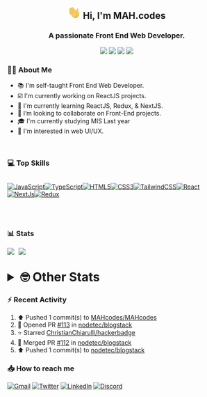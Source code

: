 <h2 align="center"><img src="./Hi.gif" width="30px" height="30px"> Hi, I'm MAH.codes</h2>

<h3 align="center">A passionate Front End Web Developer.</h3>

<div align="center">
  <a href="https://www.linux.org"><img src="https://img.shields.io/badge/OS-Linux-e06c75?style=for-the-badge&logoColor=7287fd&logo=linux&color=7287fd&labelColor=1E1E2E" /></a>
	<a href="https://archlinux.org"><img src="https://img.shields.io/badge/DISTRO-Arch-56b6c2?style=for-the-badge&logo=arch-linux&logoColor=7287fd&color=7287fd&labelColor=1E1E2E" /></a>
	<a href="https://dwm.suckless.org"><img src="https://img.shields.io/badge/WM-DWM-005577?style=for-the-badge&logo=dwm&color=7287fd&logoColor=7287fd&labelColor=1E1E2E" /></a>
	<a href="https://neovim.io"><img src="https://img.shields.io/badge/IDE-Neovim-98c379?style=for-the-badge&logo=neovim&color=7287fd&logoColor=7287fd&labelColor=1E1E2E" /></a>
</div>

### :man_technologist: About Me

- :books: I'm self-taught Front End Web Developer.
- :ballot_box_with_check: I'm currently working on ReactJS projects.
- :dart: I'm currently learning ReactJS, Redux, & NextJS.
- :eyes: I’m looking to collaborate on Front-End projects.
- :mortar_board: I'm currently studying MIS Last year
- :art: I'm interested in web UI/UX.

<br>

### :computer: Top Skills

<div style="display:flex;">

<a href="https://developer.mozilla.org/en-US/docs/Web/JavaScript" target="_blank" rel="noreferrer"><img
    src="https://raw.githubusercontent.com/danielcranney/readme-generator/main/public/icons/skills/javascript-colored.svg"
    width="36" height="36" alt="JavaScript" /></a><a href="https://www.typescriptlang.org/" target="_blank"
  rel="noreferrer"><img
    src="https://raw.githubusercontent.com/danielcranney/readme-generator/main/public/icons/skills/typescript-colored.svg"
    width="36" height="36" alt="TypeScript" /></a><a href="https://developer.mozilla.org/en-US/docs/Glossary/HTML5"
  target="_blank" rel="noreferrer"><img
    src="https://raw.githubusercontent.com/danielcranney/readme-generator/main/public/icons/skills/html5-colored.svg"
    width="36" height="36" alt="HTML5" /></a><a href="https://www.w3.org/TR/CSS/#css" target="_blank"
  rel="noreferrer"><img
    src="https://raw.githubusercontent.com/danielcranney/readme-generator/main/public/icons/skills/css3-colored.svg"
    width="36" height="36" alt="CSS3" /></a><a href="https://tailwindcss.com/" target="_blank" rel="noreferrer"><img
    src="https://raw.githubusercontent.com/danielcranney/readme-generator/main/public/icons/skills/tailwindcss-colored.svg"
    width="36" height="36" alt="TailwindCSS" /></a><a href="https://reactjs.org/" target="_blank" rel="noreferrer"><img
    src="https://raw.githubusercontent.com/danielcranney/readme-generator/main/public/icons/skills/react-colored.svg"
    width="36" height="36" alt="React" /></a><a href="https://nextjs.org/docs" target="_blank" rel="noreferrer"><img
    src="https://raw.githubusercontent.com/danielcranney/readme-generator/main/public/icons/skills/nextjs-colored.svg"
    width="36" height="36" alt="NextJs" /></a><a href="https://redux.js.org/" target="_blank" rel="noreferrer"><img
    src="https://raw.githubusercontent.com/danielcranney/readme-generator/main/public/icons/skills/redux-colored.svg"
    width="36" height="36" alt="Redux" /></a>

</div>

<br>
<br>

### :bar_chart: Stats

<img src="https://github-readme-stats.vercel.app/api?username=MAHcodes&show_icons=true&locale=en" width="49%" /><span style="display:inline-block;width:2%"></span><img src="https://github-readme-streak-stats.herokuapp.com/?user=MAHcodes&" width="49%" />

<br>

<details>
<summary style="font-size: 1.75rem; font-weight: bold;"><strong style="font-size: 1.75rem; font-weight: bold;"> 🤓 Other Stats </strong></summary>

<a href="https://www.github.com/mahcodes"><img src="https://komarev.com/ghpvc/?username=MAHcodes&style=for-the-badge" alt="MAHcodes github profile views" /></a>
<a href="https://wakatime.com/@44eeab2c-51f5-4574-a918-82e5b17d9c49"><img src="https://wakatime.com/badge/user/44eeab2c-51f5-4574-a918-82e5b17d9c49.svg?style=for-the-badge" alt="Total time coded since Jun 29 2022" /></a>

<!--START_SECTION:waka-->
![Lines of code](https://img.shields.io/badge/From%20Hello%20World%20I%27ve%20Written-925.4%20thousand%20lines%20of%20code-blue)

**🐱 My GitHub Data** 

> 📦 341.8 kB Used in GitHub's Storage 
 > 
> 🏆 465 Contributions in the Year 2023
 > 
> 💼 Opted to Hire
 > 
> 📜 31 Public Repositories 
 > 
> 🔑 8 Private Repositories 
 > 
**I'm a Night 🦉** 

```text
🌞 Morning                221 commits         ████░░░░░░░░░░░░░░░░░░░░░   14.29 % 
🌆 Daytime                329 commits         █████░░░░░░░░░░░░░░░░░░░░   21.28 % 
🌃 Evening                599 commits         ██████████░░░░░░░░░░░░░░░   38.75 % 
🌙 Night                  397 commits         ██████░░░░░░░░░░░░░░░░░░░   25.68 % 
```
📅 **I'm Most Productive on Monday** 

```text
Monday                   259 commits         ████░░░░░░░░░░░░░░░░░░░░░   16.75 % 
Tuesday                  216 commits         ███░░░░░░░░░░░░░░░░░░░░░░   13.97 % 
Wednesday                184 commits         ███░░░░░░░░░░░░░░░░░░░░░░   11.90 % 
Thursday                 188 commits         ███░░░░░░░░░░░░░░░░░░░░░░   12.16 % 
Friday                   223 commits         ████░░░░░░░░░░░░░░░░░░░░░   14.42 % 
Saturday                 235 commits         ████░░░░░░░░░░░░░░░░░░░░░   15.20 % 
Sunday                   241 commits         ████░░░░░░░░░░░░░░░░░░░░░   15.59 % 
```


📊 **This Week I Spent My Time On** 

```text
🕑︎ Time Zone: Asia/Beirut

💬 Programming Languages: 
TypeScript               9 hrs 50 mins       ███████████████████░░░░░░   76.71 % 
Lua                      42 mins             █░░░░░░░░░░░░░░░░░░░░░░░░   05.57 % 
CSS                      39 mins             █░░░░░░░░░░░░░░░░░░░░░░░░   05.13 % 
Go                       39 mins             █░░░░░░░░░░░░░░░░░░░░░░░░   05.12 % 
Markdown                 23 mins             █░░░░░░░░░░░░░░░░░░░░░░░░   03.06 % 

🔥 Editors: 
Neovim                   12 hrs 50 mins      █████████████████████████   100.00 % 

🐱‍💻 Projects: 
blogstack                10 hrs 16 mins      ████████████████████░░░░░   80.07 % 
dotfiles                 47 mins             ██░░░░░░░░░░░░░░░░░░░░░░░   06.11 % 
Unknown Project          42 mins             █░░░░░░░░░░░░░░░░░░░░░░░░   05.46 % 
lichess                  30 mins             █░░░░░░░░░░░░░░░░░░░░░░░░   03.92 % 
vimwiki                  23 mins             █░░░░░░░░░░░░░░░░░░░░░░░░   03.06 % 

💻 Operating System: 
Linux                    12 hrs 50 mins      █████████████████████████   100.00 % 
```

**I Mostly Code in JavaScript** 

```text
JavaScript               14 repos            ████████████░░░░░░░░░░░░░   46.67 % 
HTML                     3 repos             ██░░░░░░░░░░░░░░░░░░░░░░░   10.00 % 
TypeScript               3 repos             ██░░░░░░░░░░░░░░░░░░░░░░░   10.00 % 
CSS                      2 repos             ██░░░░░░░░░░░░░░░░░░░░░░░   06.67 % 
PHP                      2 repos             ██░░░░░░░░░░░░░░░░░░░░░░░   06.67 % 
```




 Last Updated on 24/02/2023 18:38:54 UTC
<!--END_SECTION:waka-->

</details>

### :zap: Recent Activity

<!--RECENT_ACTIVITY:start-->
1. ⬆️ Pushed 1 commit(s) to [MAHcodes/MAHcodes](https://github.com/MAHcodes/MAHcodes)<br>
2. 💪 Opened PR [#113](https://github.com/nodetec/blogstack/pull/113) in [nodetec/blogstack](https://github.com/nodetec/blogstack)<br>
3. ⭐ Starred [ChristianChiarulli/hackerbadge](https://github.com/ChristianChiarulli/hackerbadge)<br>
4. 🎉 Merged PR [#112](https://github.com/nodetec/blogstack/pull/112) in [nodetec/blogstack](https://github.com/nodetec/blogstack)<br>
5. ⬆️ Pushed 1 commit(s) to [nodetec/blogstack](https://github.com/nodetec/blogstack)<br>
<!--RECENT_ACTIVITY:end-->

### :inbox_tray: How to reach me

[![Gmail](https://img.shields.io/badge/Gmail-D14836?style=for-the-badge&logo=gmail&logoColor=white)](mailto:mahdotcodes@gmail.com)
[![Twitter](https://img.shields.io/badge/Twitter-1DA1F2?style=for-the-badge&logo=twitter&logoColor=white)](https://twitter.com/MAHcodes)
[![LinkedIn](https://img.shields.io/badge/LinkedIn-0077B5?style=for-the-badge&logo=linkedin&logoColor=white)](https://www.linkedin.com/in/mah-codes-66b0671b7/)
[![Discord](https://img.shields.io/badge/Discord-7289DA?style=for-the-badge&logo=discord&logoColor=white)](https://discord.com/users/404595695195258880)
